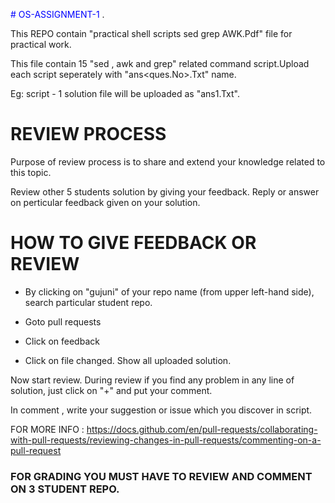<span style="color:blue"># OS-ASSIGNMENT-1 </span>.

This REPO contain "practical shell scripts sed grep AWK.Pdf" file for practical work.

This file contain 15 "sed , awk and grep" related command script.Upload each script seperately with "ans<ques.No>.Txt" name.

Eg: script - 1 solution file will be uploaded as "ans1.Txt".

# REVIEW PROCESS

Purpose of review process is to share and extend your knowledge related to this topic.

Review other 5 students solution by giving your feedback. Reply or answer on perticular feedback given on your solution.


# HOW TO GIVE FEEDBACK OR REVIEW

* By clicking on "gujuni" of your repo name (from upper left-hand side), search particular student repo.

* Goto pull requests

* Click on feedback

* Click on file changed. Show all uploaded solution.

Now start review. During review if you find any problem in any line of solution, just click on "+" and put your comment.

In comment , write your suggestion or issue which you discover in script.

 
 FOR MORE INFO : https://docs.github.com/en/pull-requests/collaborating-with-pull-requests/reviewing-changes-in-pull-requests/commenting-on-a-pull-request
 
 
 ### FOR GRADING YOU MUST HAVE TO REVIEW AND COMMENT ON 3 STUDENT REPO.
 




